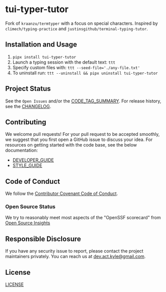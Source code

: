 # tui-typer-tutor

Fork of `kraanzu/termtyper` with a focus on special characters. Inspired by `climech/typing-practice` and `justinsgithub/terminal-typing-tutor`.

## Installation and Usage

1. `pipx install tui-typer-tutor`
1. Launch a typing session with the default text: `ttt`
1. Specify custom files with: `ttt --seed-file='./any-file.txt'`
1. To uninstall run: `ttt --uninstall && pipx uninstall tui-typer-tutor`

## Project Status

See the `Open Issues` and/or the [CODE_TAG_SUMMARY]. For release history, see the [CHANGELOG].

## Contributing

We welcome pull requests! For your pull request to be accepted smoothly, we suggest that you first open a GitHub issue to discuss your idea. For resources on getting started with the code base, see the below documentation:

- [DEVELOPER_GUIDE]
- [STYLE_GUIDE]

## Code of Conduct

We follow the [Contributor Covenant Code of Conduct][contributor-covenant].

### Open Source Status

We try to reasonably meet most aspects of the "OpenSSF scorecard" from [Open Source Insights](https://deps.dev/pypi/tui-typer-tutor)

## Responsible Disclosure

If you have any security issue to report, please contact the project maintainers privately. You can reach us at [dev.act.kyle@gmail.com](mailto:dev.act.kyle@gmail.com).

## License

[LICENSE]

[changelog]: https://tui-typer-tutor.kyleking.me/docs/CHANGELOG
[code_tag_summary]: https://tui-typer-tutor.kyleking.me/docs/CODE_TAG_SUMMARY
[contributor-covenant]: https://www.contributor-covenant.org
[developer_guide]: https://tui-typer-tutor.kyleking.me/docs/DEVELOPER_GUIDE
[license]: https://github.com/kyleking/tui-typer-tutor/blob/main/LICENSE
[style_guide]: https://tui-typer-tutor.kyleking.me/docs/STYLE_GUIDE

